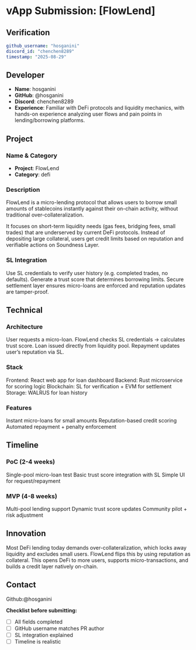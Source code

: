 # vApp Submission: [FlowLend]

## Verification
```yaml
github_username: "hosganini"
discord_id: "chenchen8289"
timestamp: "2025-08-29"
```

## Developer
- **Name**: hosganini
- **GitHub**: @hosganini
- **Discord**: chenchen8289
- **Experience**: Familiar with DeFi protocols and liquidity mechanics, with hands-on experience analyzing user flows and pain points in lending/borrowing platforms.

## Project

### Name & Category
- **Project**: FlowLend
- **Category**: defi

### Description
FlowLend is a micro-lending protocol that allows users to borrow small amounts of stablecoins instantly against their on-chain activity, without traditional over-collateralization.

It focuses on short-term liquidity needs (gas fees, bridging fees, small trades) that are underserved by current DeFi protocols. Instead of depositing large collateral, users get credit limits based on reputation and verifiable actions on Soundness Layer.

### SL Integration  
Use SL credentials to verify user history (e.g. completed trades, no defaults).
Generate a trust score that determines borrowing limits.
Secure settlement layer ensures micro-loans are enforced and reputation updates are tamper-proof.

## Technical

### Architecture
User requests a micro-loan.
FlowLend checks SL credentials → calculates trust score.
Loan issued directly from liquidity pool.
Repayment updates user’s reputation via SL.

### Stack
Frontend: React web app for loan dashboard
Backend: Rust microservice for scoring logic
Blockchain: SL for verification + EVM for settlement
Storage: WALRUS for loan history

### Features
Instant micro-loans for small amounts
Reputation-based credit scoring
Automated repayment + penalty enforcement

## Timeline

### PoC (2-4 weeks)
Single-pool micro-loan test
Basic trust score integration with SL
Simple UI for request/repayment

### MVP (4-8 weeks)  
Multi-pool lending support
Dynamic trust score updates
Community pilot + risk adjustment

## Innovation
Most DeFi lending today demands over-collateralization, which locks away liquidity and excludes small users. FlowLend flips this by using reputation as collateral. This opens DeFi to more users, supports micro-transactions, and builds a credit layer natively on-chain.

## Contact
Github:@hosganini

**Checklist before submitting:**
- [ ] All fields completed
- [ ] GitHub username matches PR author  
- [ ] SL integration explained
- [ ] Timeline is realistic
